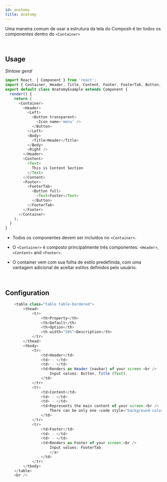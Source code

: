 ```yaml
---
id: anatomy
title: Anatomy
---
```



Uma maneira comum de usar a estrutura da tela do Composh é ter todos os componentes dentro do <code>&lt;Container&gt;</code>

<br />


## Usage

*Sintaxe geral*

```js
import React, { Component } from 'react';
import { Container, Header, Title, Content, Footer, FooterTab, Button, Left, Right, Body, Icon, Text } from 'native-base';
export default class AnatomyExample extends Component {
  render() {
    return (
      <Container>
        <Header>
          <Left>
            <Button transparent>
              <Icon name='menu' />
            </Button>
          </Left>
          <Body>
            <Title>Header</Title>
          </Body>
          <Right />
        </Header>
        <Content>
          <Text>
            This is Content Section
          </Text>
        </Content>
        <Footer>
          <FooterTab>
            <Button full>
              <Text>Footer</Text>
            </Button>
          </FooterTab>
        </Footer>
      </Container>
    );
  }
}
```

* Todos os componentes devem ser incluídos no <code>&lt;Container&gt;</code>.

* O <code>&lt;Container&gt;</code> é composto principalmente três componentes: <code>&lt;Header&gt;</code>, <code>&lt;Content&gt;</code> and <code>&lt;Footer&gt;</code>.

* O container vem com sua folha de estilo predefinida, com uma vantagem adicional de aceitar estilos definidos pelo usuário.

<br />


## Configuration

```js
    <table class="table table-bordered">
        <thead>
            <tr>
                <th>Property</th>
                <th>Default</th>
                <th>Option</th>
                <th width="50%">Description</th>
            </tr>
        </thead>
        <tbody>
            <tr>
                <td>Header</td>
                <td> - </td>
                <td> - </td>
                <td>Renders as Header (navbar) of your screen.<br />
                    Input values: Button, Title (Text).
                </td>
            </tr>
            <tr>
                <td>Content</td>
                <td> - </td>
                <td> - </td>
                <td>Represents the main content of your screen.<br />
                    There can be only one <code style="background-color: #FFF">&lt;Content></code> component in a screen.
                </td>
            </tr>
            <tr>
                <td>Footer</td>
                <td> - </td>
                <td> - </td>
                <td>Renders as Footer of your screen.<br />
                    Input values: FooterTab
                    </a>
                </td>
            </tr>
        </tbody>
    </table>
    <br />
```